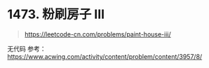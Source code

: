 # 1473. 粉刷房子 III

> https://leetcode-cn.com/problems/paint-house-iii/

无代码
参考： https://www.acwing.com/activity/content/problem/content/3957/8/

```js
```